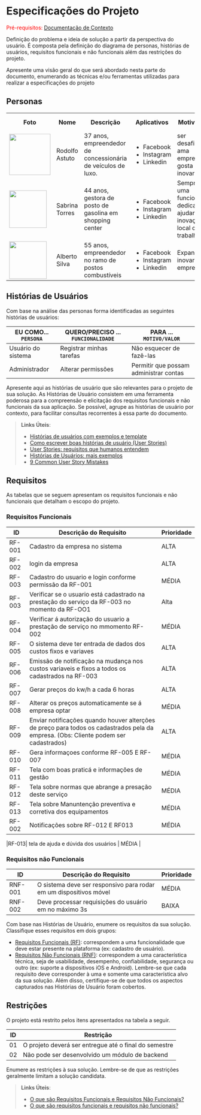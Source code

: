 # Especificações do Projeto

<span style="color:red">Pré-requisitos: <a href="1-Documentação de Contexto.md"> Documentação de Contexto</a></span>

Definição do problema e ideia de solução a partir da perspectiva do usuário. É composta pela definição do  diagrama de personas, histórias de usuários, requisitos funcionais e não funcionais além das restrições do projeto.

Apresente uma visão geral do que será abordado nesta parte do documento, enumerando as técnicas e/ou ferramentas utilizadas para realizar a especificações do projeto

## Personas

<table>
 <tr>
  <th>Foto</th>
  <th>Nome</th>
  <th>Descrição</th>
  <th>Aplicativos</th>
  <th>Motivações</th>
  <th>Frustrações</th>
  <th>Hobbies, História</th>
 </tr>
 <tr>
  <td>
    <img width="110px" height="110px" src="https://tiinside.com.br/wp-content/uploads/2013/06/MDA-3x4-Large-e1372340590598.jpg">
  </td>
  <td>Rodolfo Astuto</td>
  <td>37 anos, empreendedor de concessionária de veículos de luxo.  </td>
  <td>
    <ul>
     <li>Facebook</li>
     <li>Instagram</li>
     <li>Linkedin</li>
   </ul>
  </td>
  <td> ser desafiado, ama empreender, gosta de inovar </td>
  <td> Perdeu uma agência com a pandemia</td>
  <td> Viagens, economia, ler bons livros</td>
 </tr>
 <tr>
  <td>
    <img width="100px" height="100px" src="https://i.pinimg.com/564x/3a/b1/ce/3ab1ce88c1d2bae5758ce1924c01cb20.jpg">
  </td>
  <td>Sabrina Torres</td>
  <td>44 anos, gestora de posto de gasolina em shopping center </td>
  <td>
    <ul>
     <li>Facebook</li>
     <li>Instagram</li>
     <li>Linkedin</li>
   </ul>
  </td>
  <td>Sempre ser uma funcionária dedicada e ajudar na inovação do local de trabalho </td>
  <td>A falta de diversidade no local de trabalho  </td>
  <td>Carros, tecnologia e política </td>
 </tr>
 </tr>
 <tr>
  <td>
    <img width="100px" height="100px" src="https://storage.alboom.ninja/sites/2851/albuns/427514/2019.04.03_-_Fotos_Perfil_Profissional_Carlo__58_de_68_.jpg?t=1556218044">
     </td>
  <td>Alberto Silva</td>
  <td>55 anos, empreendedor no ramo de postos combustíveis </td>
  <td>
    <ul>
     <li>Facebook</li>
     <li>Instagram</li>
     <li>Linkedin</li>
   </ul>
  </td>
  <td> Expandir e inovar sua empresa  </td>
  <td> Não ter realizado seu grande sonho de empreender </td>
  <td> Gastronomia, Economia e seu sítio.</td>

</table>


## Histórias de Usuários

Com base na análise das personas forma identificadas as seguintes histórias de usuários:

|EU COMO... `PERSONA`| QUERO/PRECISO ... `FUNCIONALIDADE` |PARA ... `MOTIVO/VALOR`                 |
|--------------------|------------------------------------|----------------------------------------|
|Usuário do sistema  | Registrar minhas tarefas           | Não esquecer de fazê-las               |
|Administrador       | Alterar permissões                 | Permitir que possam administrar contas |

Apresente aqui as histórias de usuário que são relevantes para o projeto de sua solução. As Histórias de Usuário consistem em uma ferramenta poderosa para a compreensão e elicitação dos requisitos funcionais e não funcionais da sua aplicação. Se possível, agrupe as histórias de usuário por contexto, para facilitar consultas recorrentes à essa parte do documento.

> **Links Úteis**:
> - [Histórias de usuários com exemplos e template](https://www.atlassian.com/br/agile/project-management/user-stories)
> - [Como escrever boas histórias de usuário (User Stories)](https://medium.com/vertice/como-escrever-boas-users-stories-hist%C3%B3rias-de-usu%C3%A1rios-b29c75043fac)
> - [User Stories: requisitos que humanos entendem](https://www.luiztools.com.br/post/user-stories-descricao-de-requisitos-que-humanos-entendem/)
> - [Histórias de Usuários: mais exemplos](https://www.reqview.com/doc/user-stories-example.html)
> - [9 Common User Story Mistakes](https://airfocus.com/blog/user-story-mistakes/)

## Requisitos

As tabelas que se seguem apresentam os requisitos funcionais e não funcionais que detalham o escopo do projeto.

### Requisitos Funcionais

|ID    | Descrição do Requisito  | Prioridade |
|------|-----------------------------------------|----|
|RF-001| Cadastro da empresa no sistema | ALTA | 
|RF-002| login da empresa | ALTA |
|RF-003| Cadastro do usuario e login conforme permissão da RF-001 | MÉDIA |
|RF-003| Verificar se o usuario está cadastrado na prestação do serviço da RF-003 no momento da RF-OO1 | Alta |
|RF-004| Verificar á autorização do usuario a prestação de serviço no mmomento RF-002 | MÉDIA |
|RF-005| O sistema deve ter entrada de dados dos custos fixos e variaves | ALTA |
|RF-006| Emissão de notificação na mudança nos custos variaveis e fixos a todos os cadastrados na RF-003 | ALTA |
|RF-007| Gerar preços do kw/h a cada 6 horas | ALTA |
|RF-008| Alterar os preços automaticamente se á empresa optar  | MÉDIA |
|RF-009| Enviar notificações quando houver alterções de preço para todos os cadastrados pela da empresa. (Obs: Cliente podem ser cadastrados)   | ALTA |
|RF-010| Gera informaçoes conforme RF-005 E RF-007 | MÉDIA |
|RF-011| Tela com boas praticá e informações de gestão | MÉDIA |
|RF-012| Tela sobre normas que abrange a presação deste serviço | MÉDIA |
|RF-013| Tela sobre Manuntenção preventiva e corretiva dos equipamentos | MÉDIA |
|RF-002| Notificações sobre  RF-012 E RF013  | MÉDIA |

|RF-013| tela de ajuda e dúvida dos usuários | MÉDIA |








### Requisitos não Funcionais

|ID     | Descrição do Requisito  |Prioridade |
|-------|-------------------------|----|
|RNF-001| O sistema deve ser responsivo para rodar em um dispositivos móvel | MÉDIA | 
|RNF-002| Deve processar requisições do usuário em no máximo 3s |  BAIXA | 

Com base nas Histórias de Usuário, enumere os requisitos da sua solução. Classifique esses requisitos em dois grupos:

- [Requisitos Funcionais
 (RF)](https://pt.wikipedia.org/wiki/Requisito_funcional):
 correspondem a uma funcionalidade que deve estar presente na
  plataforma (ex: cadastro de usuário).
- [Requisitos Não Funcionais
  (RNF)](https://pt.wikipedia.org/wiki/Requisito_n%C3%A3o_funcional):
  correspondem a uma característica técnica, seja de usabilidade,
  desempenho, confiabilidade, segurança ou outro (ex: suporte a
  dispositivos iOS e Android).
Lembre-se que cada requisito deve corresponder à uma e somente uma
característica alvo da sua solução. Além disso, certifique-se de que
todos os aspectos capturados nas Histórias de Usuário foram cobertos.

## Restrições

O projeto está restrito pelos itens apresentados na tabela a seguir.

|ID| Restrição                                             |
|--|-------------------------------------------------------|
|01| O projeto deverá ser entregue até o final do semestre |
|02| Não pode ser desenvolvido um módulo de backend        |


Enumere as restrições à sua solução. Lembre-se de que as restrições geralmente limitam a solução candidata.

> **Links Úteis**:
> - [O que são Requisitos Funcionais e Requisitos Não Funcionais?](https://codificar.com.br/requisitos-funcionais-nao-funcionais/)
> - [O que são requisitos funcionais e requisitos não funcionais?](https://analisederequisitos.com.br/requisitos-funcionais-e-requisitos-nao-funcionais-o-que-sao/)
